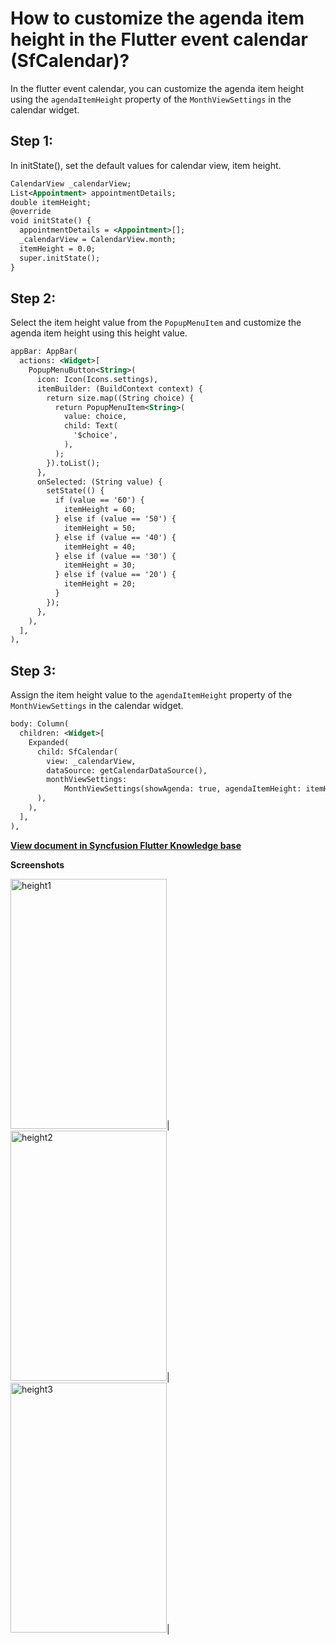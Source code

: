 # How to customize the agenda item height in the Flutter event calendar (SfCalendar)?


In the flutter event calendar, you can customize the agenda item height using the `agendaItemHeight` property of the `MonthViewSettings` in the calendar widget.

## Step 1:
In initState(), set the default values for calendar view, item height.

```xml
CalendarView _calendarView;
List<Appointment> appointmentDetails;
double itemHeight;
@override
void initState() {
  appointmentDetails = <Appointment>[];
  _calendarView = CalendarView.month;
  itemHeight = 0.0;
  super.initState();
}
```
 

## Step 2:
Select the item height value from the `PopupMenuItem` and customize the agenda item height using this height value.

```xml
appBar: AppBar(
  actions: <Widget>[
    PopupMenuButton<String>(
      icon: Icon(Icons.settings),
      itemBuilder: (BuildContext context) {
        return size.map((String choice) {
          return PopupMenuItem<String>(
            value: choice,
            child: Text(
              '$choice',
            ),
          );
        }).toList();
      },
      onSelected: (String value) {
        setState(() {
          if (value == '60') {
            itemHeight = 60;
          } else if (value == '50') {
            itemHeight = 50;
          } else if (value == '40') {
            itemHeight = 40;
          } else if (value == '30') {
            itemHeight = 30;
          } else if (value == '20') {
            itemHeight = 20;
          }
        });
      },
    ),
  ],
),
```

## Step 3:
Assign the item height value to the `agendaItemHeight` property of the `MonthViewSettings` in the calendar widget.

```xml
body: Column(
  children: <Widget>[
    Expanded(
      child: SfCalendar(
        view: _calendarView,
        dataSource: getCalendarDataSource(),
        monthViewSettings:
            MonthViewSettings(showAgenda: true, agendaItemHeight: itemHeight),
      ),
    ),
  ],
),
```
**[View document in Syncfusion Flutter Knowledge base](https://www.syncfusion.com/kb/11015/how-to-customize-the-agenda-item-height-in-the-flutter-event-calendar-sfcalendar)**

**Screenshots**

<img alt="height1"  src="http://www.syncfusion.com/uploads/user/kb/flut/flut-709/flut-709_img1.jpeg" width="250" height="400" />|
<img alt="height2"  src="http://www.syncfusion.com/uploads/user/kb/flut/flut-709/flut-709_img2.jpeg" width="250" height="400" />|
<img alt="height3"  src="http://www.syncfusion.com/uploads/user/kb/flut/flut-709/flut-709_img3.jpeg" width="250" height="400" />|
